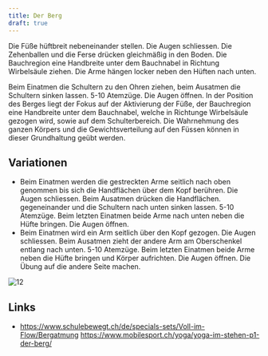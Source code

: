 ```yaml
---
title: Der Berg
draft: true
---
```


Die Füße hüftbreit nebeneinander stellen. Die Augen schliessen. Die Zehenballen und die Ferse drücken gleichmäßig in den Boden. Die Bauchregion eine Handbreite unter dem Bauchnabel in Richtung Wirbelsäule ziehen. Die Arme hängen locker neben den Hüften nach unten.

Beim Einatmen die Schultern zu den Ohren ziehen, beim Ausatmen die Schultern sinken lassen. 5-10 Atemzüge. Die Augen öffnen.
In der Position des Berges liegt der Fokus auf der Aktivierung der Füße, der Bauchregion eine Handbreite unter dem Bauchnabel, welche in Richtunge Wirbelsäule gezogen wird, sowie auf dem Schulterbereich. Die Wahrnehmung des ganzen Körpers und die Gewichtsverteilung auf den Füssen können in dieser Grundhaltung geübt werden.


 
## Variationen

- Beim Einatmen werden die gestreckten Arme seitlich nach oben genommen bis sich die Handflächen über dem Kopf berühren. Die Augen schliessen. Beim Ausatmen drücken die Handflächen. gegeneinander und die Schultern nach unten sinken lassen.  5-10 Atemzüge. Beim letzten Einatmen beide Arme nach unten neben die Hüfte bringen. Die Augen öffnen.
- Beim Einatmen wird ein Arm seitlich über den Kopf gezogen. Die Augen schliessen. Beim Ausatmen zieht der andere Arm am Oberschenkel entlang nach unten. 5-10 Atemzüge. Beim letzten Einatmen beide Arme neben die Hüfte bringen und Körper aufrichten. Die Augen öffnen. Die Übung auf die andere Seite machen.
 

![12](/img/12.jpg)


## Links

- https://www.schulebewegt.ch/de/specials-sets/Voll-im-Flow/Bergatmung https://www.mobilesport.ch/yoga/yoga-im-stehen-p1-der-berg/